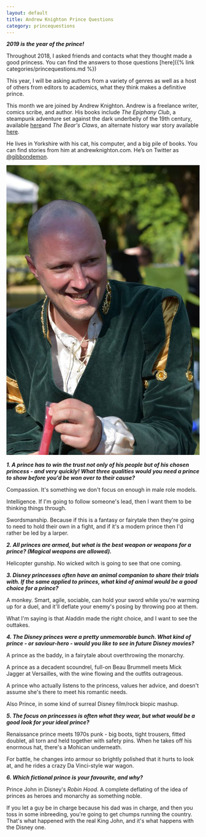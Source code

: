```yaml
---
layout: default
title: Andrew Knighton Prince Questions
category: princequestions
---
```



**_2019 is the year of the prince!_**

Throughout 2018, I asked friends and contacts what they thought made a good princess. You can find the answers to those questions [here]({% link categories/princequestions.md %}) 

This year, I will be asking authors from a variety of genres as well as a host of others from editors to academics, what they think makes a definitive prince.

This month we are joined by Andrew Knighton. Andrew is a freelance writer, comics scribe, and author. His books include *The Epiphany Club*, a steampunk adventure set against the dark underbelly of the 19th century, available [here](https://books2read.com/u/md09vW)and *The Bear's Claws*, an alternate history war story available [here](https://books2read.com/bears-claws). 

He lives in Yorkshire with his cat, his computer, and a big pile of books. You can find stories from him at andrewknighton.com. He’s on Twitter as [@gibbondemon](https://twitter.com/gibbondemon).

<div class="col-sm-4 pull-right">
<img class="img-responsive" src="/img/Year Of The Prince Questions/AndrewKnighton.jpg" alt="Andy Knighton">
</div>

**_1. A prince has to win the trust not only of his people but of his chosen princess - and very quickly! What three qualities would you need a prince to show before you'd be won over to their cause?_**

Compassion. It's something we don't focus on enough in male role models.

Intelligence. If I'm going to follow someone's lead, then I want them to be thinking things through.

Swordsmanship. Because if this is a fantasy or fairytale then they're going to need to hold their own in a fight, and if it's a modern prince then I'd rather be led by a larper.


**_2. All princes are armed, but what is the best weapon or weapons for a prince? (Magical weapons are allowed)._**

Helicopter gunship. No wicked witch is going to see that one coming.


**_3. Disney princesses often have an animal companion to share their trials with. If the same applied to princes, what kind of animal would be a good choice for a prince?_**

A monkey. Smart, agile, sociable, can hold your sword while you're warming up for a duel, and it'll deflate your enemy's posing by throwing poo at them.

What I'm saying is that Aladdin made the right choice, and I want to see the outtakes.


**_4. The Disney princes were a pretty unmemorable bunch. What kind of prince - or saviour-hero - would you like to see in future Disney movies?_**

A prince as the baddy, in a fairytale about overthrowing the monarchy.

A prince as a decadent scoundrel, full-on Beau Brummell meets Mick Jagger at Versailles, with the wine flowing and the outfits outrageous.

A prince who actually listens to the princess, values her advice, and doesn't assume she's there to meet his romantic needs.

Also Prince, in some kind of surreal Disney film/rock biopic mashup.


**_5. The focus on princesses is often what they wear, but what would be a good look for your ideal prince?_**

Renaissance prince meets 1970s punk - big boots, tight trousers, fitted doublet, all torn and held together with safety pins. When he takes off his enormous hat, there's a Mohican underneath.

For battle, he changes into armour so brightly polished that it hurts to look at, and he rides a crazy Da Vinci-style war wagon.


**_6. Which fictional prince is your favourite, and why?_**

Prince John in Disney's *Robin Hood*. A complete deflating of the idea of princes as heroes and monarchy as something noble. 

If you let a guy be in charge because his dad was in charge, and then you toss in some inbreeding, you're going to get chumps running the country. That's what happened with the real King John, and it's what happens with the Disney one.